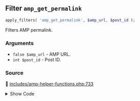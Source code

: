 ## Filter `amp_get_permalink`

```php
apply_filters( 'amp_get_permalink', $amp_url, $post_id );
```

Filters AMP permalink.

### Arguments

* `false $amp_url` - AMP URL.
* `int $post_id` - Post ID.

### Source

:link: [includes/amp-helper-functions.php:733](../../includes/amp-helper-functions.php#L733)

<details>
<summary>Show Code</summary>

```php
return apply_filters( 'amp_get_permalink', $amp_url, $post_id );
```

</details>

